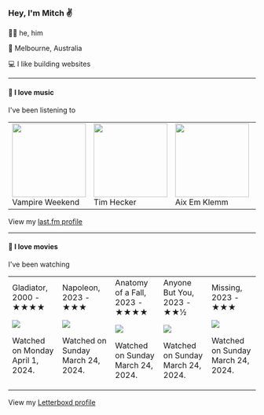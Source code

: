 <article><h3>Hey, I&#x27;m Mitch ✌️</h3><section><p>🙆‍♂️ he, him</p><p>📍 Melbourne, Australia</p><p>💻 I like building websites</p></section><hr/><section><h4>💽 I love music</h4><p>I&#x27;ve been listening to</p><table><tbody><td><img src="https://lastfm.freetls.fastly.net/i/u/174s/61fe67ac1045c545a57bfc81da022f91.png" height="150px" alt="" role="presentation"/><br/>Vampire Weekend</td><td><img src="https://lastfm.freetls.fastly.net/i/u/174s/9de43f0a02c8b0a3fe8996b3c75ad2fb.png" height="150px" alt="" role="presentation"/><br/>Tim Hecker</td><td><img src="https://lastfm.freetls.fastly.net/i/u/174s/38ae731c0c864c9086bb655c440dfcc8.png" height="150px" alt="" role="presentation"/><br/>Aix Em Klemm</td><td><img src="https://lastfm.freetls.fastly.net/i/u/174s/7ff3c1098b74d9475c68212dc040c4ed.png" height="150px" alt="" role="presentation"/><br/>Harold Budd</td><td><img src="https://lastfm.freetls.fastly.net/i/u/174s/f7e5057eec5d47dd5593558dcd1c99bf.png" height="150px" alt="" role="presentation"/><br/>The Dead Texan</td></tbody></table><span>View my <a href="https://www.last.fm/user/mylsb">last.fm profile</a></span></section><hr/><section><h4>📼 I love movies</h4><p>I&#x27;ve been watching</p><table><tbody><td>Gladiator, 2000 - ★★★★<br/><span> <p><img src="https://a.ltrbxd.com/resized/film-poster/5/1/9/5/2/51952-gladiator-0-600-0-900-crop.jpg?v=ebc9155e73"/></p> <p>Watched on Monday April 1, 2024.</p> </span></td><td>Napoleon, 2023 - ★★★<br/><span> <p><img src="https://a.ltrbxd.com/resized/film-poster/6/7/4/1/3/7/674137-napoleon-0-600-0-900-crop.jpg?v=8cb54e07b5"/></p> <p>Watched on Sunday March 24, 2024.</p> </span></td><td>Anatomy of a Fall, 2023 - ★★★★<br/><span> <p><img src="https://a.ltrbxd.com/resized/film-poster/8/2/2/0/9/3/822093-anatomy-of-a-fall-0-600-0-900-crop.jpg?v=4efab8aedc"/></p> <p>Watched on Sunday March 24, 2024.</p> </span></td><td>Anyone But You, 2023 - ★★½<br/><span> <p><img src="https://a.ltrbxd.com/resized/film-poster/9/6/6/9/9/0/966990-anyone-but-you-0-600-0-900-crop.jpg?v=62514c5b09"/></p> <p>Watched on Sunday March 24, 2024.</p> </span></td><td>Missing, 2023 - ★★★<br/><span> <p><img src="https://a.ltrbxd.com/resized/film-poster/6/8/8/0/8/8/688088-missing-0-600-0-900-crop.jpg?v=4f8c500ef6"/></p> <p>Watched on Sunday March 24, 2024.</p> </span></td></tbody></table><span>View my <a href="https://letterboxd.com/myslab/">Letterboxd profile</a></span></section></article>
